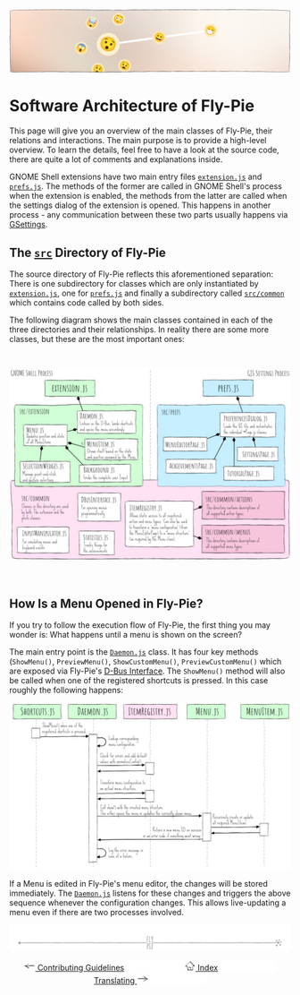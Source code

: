 <p align="center">
  <img src ="pics/banner-01.jpg" />
</p>

# Software Architecture of Fly-Pie

This page will give you an overview of the main classes of Fly-Pie, their relations and interactions.
The main purpose is to provide a high-level overview.
To learn the details, feel free to have a look at the source code, there are quite a lot of comments and explanations inside.

GNOME Shell extensions have two main entry files [`extension.js`](../extension.js) and [`prefs.js`](../prefs.js).
The methods of the former are called in GNOME Shell's process when the extension is enabled, the methods from the latter are called when the settings dialog of the extension is opened.
This happens in another process - any communication between these two parts usually happens via [GSettings](https://developer.gnome.org/gio/stable/GSettings.html).


## The [`src`](../src) Directory of Fly-Pie

The source directory of Fly-Pie reflects this aforementioned separation:
There is one subdirectory for classes which are only instantiated by [`extension.js`](../extension.js), one for [`prefs.js`](../prefs.js) and finally a subdirectory called [`src/common`](../src/common) which contains code called by both sides.

The following diagram shows the main classes contained in each of the three directories and their relationships.
In reality there are some more classes, but these are the most important ones:

<br>
<p align="center">
  <img src ="pics/architecture.jpg" />
</p>
<br>

## How Is a Menu Opened in Fly-Pie?

If you try to follow the execution flow of Fly-Pie, the first thing you may wonder is:
What happens until a menu is shown on the screen?

The main entry point is the [`Daemon.js`](../src/extension/Daemon.js) class.
It has four key methods (`ShowMenu()`, `PreviewMenu()`, `ShowCustomMenu()`, `PreviewCustomMenu()` which are exposed via Fly-Pie's [D-Bus Interface](dbus-interface.md).
The `ShowMenu()` method will also be called when one of the registered shortcuts is pressed.
In this case roughly the following happens:

<p align="center">
  <img src ="pics/sequence-diagram.jpg" />
</p>

If a Menu is edited in Fly-Pie's menu editor, the changes will be stored immediately.
The [`Daemon.js`](../src/extension/Daemon.js) listens for these changes and triggers the above sequence whenever the configuration changes.
This allows live-updating a menu even if there are two processes involved.

<p align="center"><img src ="pics/hr.svg" /></p>

<p align="center">
  <a href="contributing.md"><img src ="pics/left-arrow.png"/> Contributing Guidelines</a>
  <img src="pics/nav-space.svg"/>
  <a href="../README.md#getting-started"><img src ="pics/home.png"/> Index</a>
  <img src="pics/nav-space.svg"/>
  <a href="translating.md">Translating <img src ="pics/right-arrow.png"/></a>
  <img src="pics/nav-space.svg"/>
</p>

